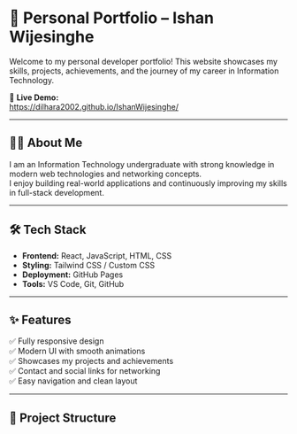 # 🚀 Personal Portfolio – Ishan Wijesinghe

Welcome to my personal developer portfolio! This website showcases my skills, projects, achievements, and the journey of my career in Information Technology.

🔗 **Live Demo:**  
https://dilhara2002.github.io/IshanWijesinghe/

---

## 👨‍💻 About Me
I am an Information Technology undergraduate with strong knowledge in modern web technologies and networking concepts.  
I enjoy building real-world applications and continuously improving my skills in full-stack development.

---

## 🛠️ Tech Stack

- **Frontend:** React, JavaScript, HTML, CSS
- **Styling:** Tailwind CSS / Custom CSS
- **Deployment:** GitHub Pages
- **Tools:** VS Code, Git, GitHub

---

## ✨ Features

✅ Fully responsive design  
✅ Modern UI with smooth animations  
✅ Showcases my projects and achievements  
✅ Contact and social links for networking  
✅ Easy navigation and clean layout

---

## 📂 Project Structure

